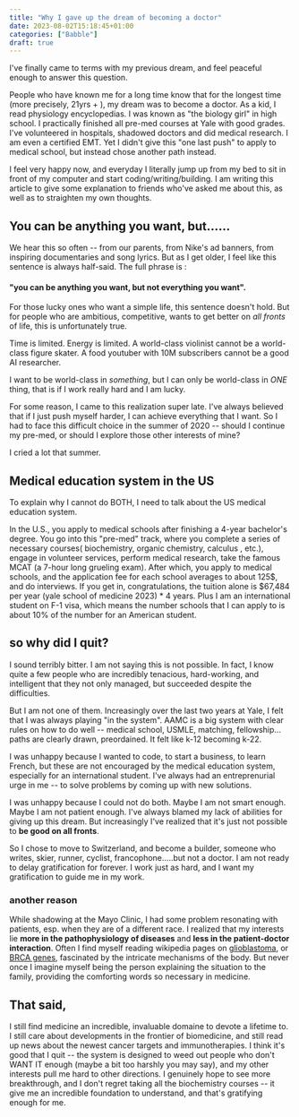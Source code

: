 ```yaml
---
title: "Why I gave up the dream of becoming a doctor"
date: 2023-08-02T15:18:45+01:00
categories: ["Babble"]
draft: true
---
```


I've finally came to terms with my previous dream, and feel peaceful enough to answer this question. 

People who have known me for a long time know that for the longest time (more precisely, 21yrs + ), my dream was to become a doctor. As a kid, I read physiology encyclopedias. I was known as "the biology girl" in high school. I practically finished all pre-med courses at Yale with good grades. I've volunteered in hospitals, shadowed doctors and did medical research. I am even a certified EMT. Yet I didn't give this "one last push" to apply to medical school, but instead chose another path instead. 

I feel very happy now, and everyday I literally jump up from my bed to sit in front of my computer and start coding/writing/building. I am writing this article to give some explanation to friends who've asked me about this, as well as to straighten my own thoughts. 


## You can be anything you want, but......

We hear this so often -- from our parents, from Nike's ad banners, from inspiring documentaries and song lyrics. But as I get older, I feel like this sentence is always half-said. The full phrase is : 

####  "you can be anything you want, but not everything you want". 

For those lucky ones who want a simple life, this sentence doesn't hold. But for people who are ambitious, competitive, wants to get better on *all fronts* of life, this is unfortunately true. 

Time is limited. Energy is limited. A world-class violinist cannot be a world-class figure skater. A food youtuber with 10M subscribers cannot be a good AI researcher. 

I want to be world-class in *something*, but I can only be world-class in *ONE* thing, that is if I work really hard and I am lucky. 

For some reason, I came to this realization super late. I've always believed that if I just push myself harder, I can achieve everything that I want. So I had to face this difficult choice in the summer of 2020 -- should I continue my pre-med, or should I explore those other interests of mine? 

I cried a lot that summer. 

## Medical education system in the US

To explain why I cannot do BOTH, I need to talk about the US medical education system. 

In the U.S., you apply to medical schools after finishing a 4-year bachelor's degree. You go into this "pre-med" track, where you complete a series of necessary courses( biochemistry, organic chemistry, calculus , etc.), engage in volunteer services, perform medical research, take the famous MCAT (a 7-hour long grueling exam). After which, you apply to medical schools, and the application fee for each school averages to about 125$, and do interviews. If you get in, congratulations, the tuition alone is $67,484 per year (yale school of medicine 2023) * 4 years. Plus I am an international student on F-1 visa, which means the number schools that I can apply to is about 10% of the number for an American student.

## so why did I quit? 

I sound terribly bitter. I am not saying this is not possible. In fact, I know quite a few people who are incredibly tenacious, hard-working, and intelligent that they not only managed, but succeeded despite the difficulties.

But I am not one of them. Increasingly over the last two years at Yale, I felt that I was always playing "in the system". AAMC is a big system with clear rules on how to do well -- medical school, USMLE, matching, fellowship... paths are clearly drawn, preordained. It felt like k-12 becoming k-22. 

I was unhappy because I wanted to code, to start a business, to learn French, but these are not encouraged by the medical education system, especially for an international student. I've always had an entreprenurial urge in me -- to solve problems by coming up with new solutions. 

I was unhappy because I could not do both. Maybe I am not smart enough. Maybe I am not patient enough. I've always blamed my lack of abilities for giving up this dream. But increasingly I've realized that it's just not possible to **be good on all fronts**. 

So I chose to move to Switzerland, and become a builder, someone who writes, skier, runner, cyclist, francophone.....but not a doctor. I am not ready to delay gratification for forever. I work just as hard, and I want my gratification to guide me in my work. 

### another reason 
While shadowing at the Mayo Clinic, I had some problem resonating with patients, esp. when they are of a different race. I realized that my interests lie **more in the pathophysiology of diseases** and **less in the patient-doctor interaction**. Often I find myself reading wikipedia pages on [glioblastoma](https://en.wikipedia.org/wiki/Glioblastoma), or [BRCA genes](https://en.wikipedia.org/wiki/BRCA_mutation), fascinated by the intricate mechanisms of the body. But never once I imagine myself being the person explaining the situation to the family, providing the comforting words so necessary in medicine. 

## That said, 
I still find medicine an incredible, invaluable domaine to devote a lifetime to. I still care about developments in the frontier of biomedicine, and still read up news about the newest cancer targets and immunotherapies. I think it's good that I quit -- the system is designed to weed out people who don't WANT IT enough (maybe a bit too harshly you may say), and my other interests pull me hard to other directions. I genuinely hope to see more breakthrough, and I don't regret taking all the biochemistry courses -- it give me an incredible foundation to understand, and that's gratifying enough for me. 

